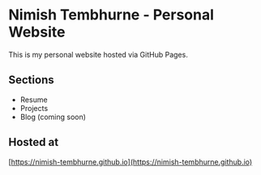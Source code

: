 # Nimish Tembhurne - Personal Website

This is my personal website hosted via GitHub Pages.

## Sections

- Resume
- Projects
- Blog (coming soon)

## Hosted at
[https://nimish-tembhurne.github.io](https://nimish-tembhurne.github.io)
